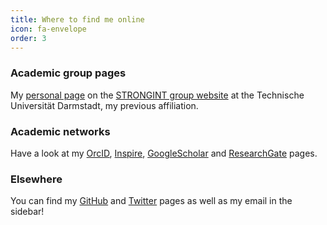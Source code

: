 ```yaml
---
title: Where to find me online
icon: fa-envelope
order: 3
---
```


### Academic group pages

My [personal page](https://theorie.ikp.physik.tu-darmstadt.de/strongint/people_arthuis.html)
on the [STRONGINT group website](https://www.strongint.eu/) at the Technische
Universität Darmstadt, my previous affiliation.

<!-- My [personal page](https://www.surrey.ac.uk/people/pierre-arthuis) on the
website of my former institution, the
[University of Surrey](https://www.surrey.ac.uk/department-physics). -->

### Academic networks

Have a look at my [OrcID](https://orcid.org/0000-0002-7073-9340),
[Inspire](https://inspirehep.net/author/profile/P.Arthuis.2),
[GoogleScholar](https://scholar.google.com/citations?user=hwgAtPAAAAAJ) and
[ResearchGate](https://www.researchgate.net/profile/Pierre_Arthuis) pages.

### Elsewhere

You can find my [GitHub](https://github.com/parthuis) and
[Twitter](https://twitter.com/ArthuisPierre) pages as well as my email in the
sidebar!
